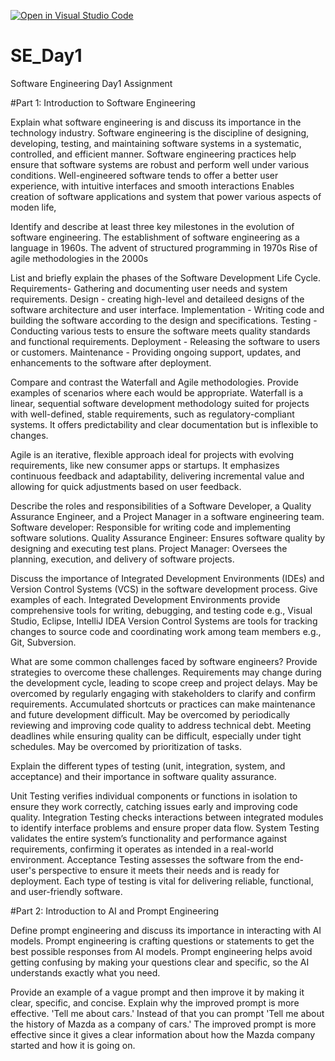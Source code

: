 [![Open in Visual Studio Code](https://classroom.github.com/assets/open-in-vscode-2e0aaae1b6195c2367325f4f02e2d04e9abb55f0b24a779b69b11b9e10269abc.svg)](https://classroom.github.com/online_ide?assignment_repo_id=15564907&assignment_repo_type=AssignmentRepo)
# SE_Day1
Software Engineering Day1 Assignment

#Part 1: Introduction to Software Engineering

Explain what software engineering is and discuss its importance in the technology industry.
Software engineering is the discipline of designing, developing, testing, and maintaining software systems in a systematic, controlled, and efficient manner.
Software engineering practices help ensure that software systems are robust and perform well under various conditions.
Well-engineered software tends to offer a better user experience, with intuitive interfaces and smooth interactions
Enables creation of software applications and system that power various 
aspects of moden life,

Identify and describe at least three key milestones in the evolution of software engineering.
The establishment of software engineering as a language in 1960s.
The advent of structured programming in 1970s 
Rise of agile methodologies in the 2000s

List and briefly explain the phases of the Software Development Life Cycle.
Requirements- Gathering and documenting user needs and system requirements.
Design - creating high-level and detaileed designs of the software architecture and user interface.
Implementation - Writing code and building the software according to the design and specifications.
Testing - Conducting various tests to ensure the software meets quality standards and functional requirements.
Deployment -  Releasing the software to users or customers.
Maintenance - Providing ongoing support, updates, and enhancements to the software after deployment.

Compare and contrast the Waterfall and Agile methodologies. Provide examples of scenarios where each would be appropriate.
Waterfall is a linear, sequential software development methodology suited for projects with well-defined, stable requirements, such as regulatory-compliant systems. It offers predictability and clear documentation but is inflexible to changes.

Agile is an iterative, flexible approach ideal for projects with evolving requirements, like new consumer apps or startups. It emphasizes continuous feedback and adaptability, delivering incremental value and allowing for quick adjustments based on user feedback.


Describe the roles and responsibilities of a Software Developer, a Quality Assurance Engineer, and a Project Manager in a software engineering team.
Software developer: Responsible for writing code and implementing software solutions.
Quality Assurance Engineer: Ensures software quality by designing and executing test plans.
Project Manager: Oversees the planning, execution, and delivery of software projects.

Discuss the importance of Integrated Development Environments (IDEs) and Version Control Systems (VCS) in the software development process. Give examples of each.
Integrated Development Environments provide comprehensive tools for writing, debugging, and testing code e.g., Visual Studio, Eclipse, IntelliJ IDEA
Version Control Systems are tools for tracking changes to source code and coordinating work among team members e.g., Git, Subversion.

What are some common challenges faced by software engineers? Provide strategies to overcome these challenges.
Requirements may change during the development cycle, leading to scope creep and project delays. May be overcomed by regularly engaging with stakeholders to clarify and confirm requirements.
Accumulated shortcuts or practices can make maintenance and future development difficult. May be overcomed by periodically reviewing and improving code quality to address technical debt.
Meeting deadlines while ensuring quality can be difficult, especially under tight schedules. May be overcomed by prioritization of tasks.

Explain the different types of testing (unit, integration, system, and acceptance) and their importance in software quality assurance.

Unit Testing verifies individual components or functions in isolation to ensure they work correctly, catching issues early and improving code quality. Integration Testing checks interactions between integrated modules to identify interface problems and ensure proper data flow. System Testing validates the entire system’s functionality and performance against requirements, confirming it operates as intended in a real-world environment. Acceptance Testing assesses the software from the end-user's perspective to ensure it meets their needs and is ready for deployment. Each type of testing is vital for delivering reliable, functional, and user-friendly software.


#Part 2: Introduction to AI and Prompt Engineering


Define prompt engineering and discuss its importance in interacting with AI models.
Prompt engineering is crafting questions or statements to get the best possible responses from AI models. 
Prompt engineering helps avoid getting confusing by making your questions clear and specific, so the AI understands exactly what you need.


Provide an example of a vague prompt and then improve it by making it clear, specific, and concise. Explain why the improved prompt is more effective.
'Tell me about cars.' Instead of that you can prompt 'Tell me about the history of Mazda as a company of cars.'
The improved prompt is more effective since it gives a clear information about how the Mazda company started and how it is going on.
